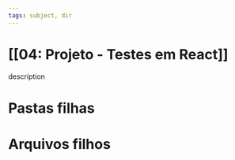 ```yaml
---
tags: subject, dir
---
```


# [[04: Projeto - Testes em React]]

description

# Pastas filhas



# Arquivos filhos


